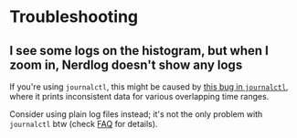 # Troubleshooting

## I see some logs on the histogram, but when I zoom in, Nerdlog doesn't show any logs

If you're using `journalctl`, this might be caused by [this bug in `journalctl`](https://github.com/systemd/systemd/issues/37468), where it prints inconsistent data for various overlapping time ranges.

Consider using plain log files instead; it's not the only problem with `journalctl` btw (check [FAQ](./faq.md) for details).
